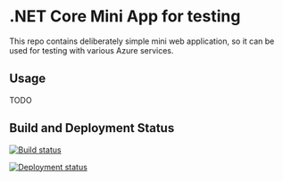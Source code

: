 # .NET Core Mini App for testing

This repo contains deliberately simple mini web application, so it can be used for testing with various Azure services.

## Usage

TODO

## Build and Deployment Status

[![Build status](https://christofclaessens.visualstudio.com/MiniProject/_apis/build/status/miniapp-ci-fromcode)](https://christofclaessens.visualstudio.com/MiniProject/_build/latest?definitionId=6)

[![Deployment status](https://christofclaessens.vsrm.visualstudio.com/_apis/public/Release/badge/db7a13b0-7f73-42ba-94ac-2bbd00f1574a/1/1)](https://christofclaessens.visualstudio.com/MiniProject/_release?view=mine&definitionId=1)